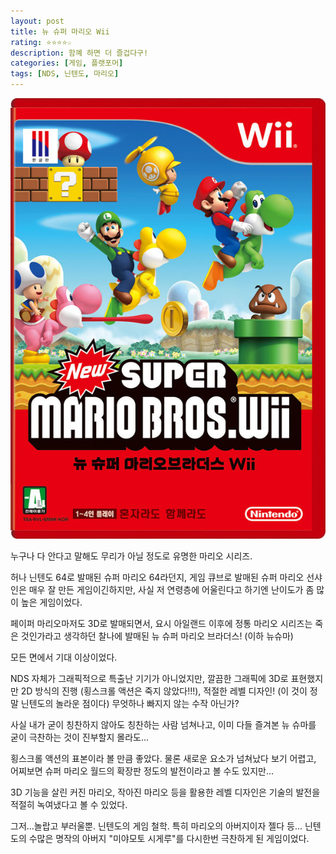 ```yaml
---
layout: post
title: 뉴 슈퍼 마리오 Wii
rating: ⭐️⭐️⭐️⭐️☆
description: 함꼐 하면 더 즐겁다구!
categories: [게임, 플랫포머]
tags: [NDS, 닌텐도, 마리오]
---
```


![마리오](../../images/2013/new_super_mario_bros_wii.jpg)

누구나 다 안다고 말해도 무리가 아닐 정도로 유명한 마리오 시리즈.

허나 닌텐도 64로 발매된 슈퍼 마리오 64라던지, 게임 큐브로 발매된 슈퍼 마리오 선샤인은 매우 잘 만든 게임이긴하지만, 사실 저 연령층에 어울린다고 하기엔 난이도가 좀 많이 높은 게임이었다.

페이퍼 마리오마저도 3D로 발매되면서, 요시 아일랜드 이후에 정통 마리오 시리즈는 죽은 것인가라고 생각하던 찰나에 발매된 뉴 슈퍼 마리오 브라더스! (이하 뉴슈마)

모든 면에서 기대 이상이었다.

NDS 자체가 그래픽적으로 특출난 기기가 아니었지만, 깔끔한 그래픽에 3D로 표현했지만 2D 방식의 진행 (횡스크롤 액션은 죽지 않았다!!!), 적절한 레벨 디자인! (이 것이 정말 닌텐도의 놀라운 점이다) 무엇하나 빠지지 않는 수작 아닌가?

사실 내가 굳이 칭찬하지 않아도 칭찬하는 사람 넘쳐나고, 이미 다들 즐겨본 뉴 슈마를 굳이 극찬하는 것이 진부할지 몰라도...

횡스크롤 액션의 표본이라 볼 만큼 좋았다. 물론 새로운 요소가 넘쳐났다 보기 어렵고, 어찌보면 슈퍼 마리오 월드의 확장판 정도의 발전이라고 볼 수도 있지만...

3D 기능을 살린 커진 마리오, 작아진 마리오 등을 활용한 레벨 디자인은 기술의 발전을 적절히 녹여냈다고 볼 수 있었다.

그저...놀랍고 부러울뿐. 닌텐도의 게임 철학. 특히 마리오의 아버지이자 젤다 등... 닌텐도의 수많은 명작의 아버지 "미야모토 시게루"를 다시한번 극찬하게 된 게임이었다.
